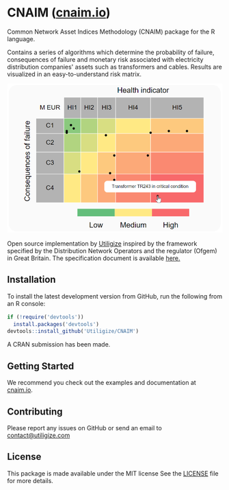 # CNAIM ([cnaim.io](https://www.cnaim.io/))
Common Network Asset Indices Methodology (CNAIM) package for the R language.


Contains a series of algorithms which determine the probability of failure,
consequences of failure and monetary risk associated with electricity
distribution companies' assets such as transformers and cables. Results are
visualized in an easy-to-understand risk matrix.

![risk matrix](man/figures/risk_matrix.png?raw=true "Risk matrix visualization")

Open source implementation by [Utiligize](https://www.utiligize.com/) inspired by the framework specified by the Distribution Network Operators and the regulator (Ofgem) in Great Britain. The specification document is available [here.](https://www.ofgem.gov.uk/system/files/docs/2017/05/dno_common_network_asset_indices_methodology_v1.1.pdf)

## Installation
To install the latest development version from GitHub, run the following from an R console:
```r
if (!require('devtools'))
  install.packages('devtools')
devtools::install_github('Utiligize/CNAIM')
```

A CRAN submission has been made.

## Getting Started
We recommend you check out the examples and documentation at [cnaim.io](https://www.cnaim.io/).

## Contributing
Please report any issues on GitHub or send an email to contact@utiligize.com

## License
This package is made available under the MIT license
See the [LICENSE](https://github.com/Utiligize/CNAIM/LICENSE) file for more details.
